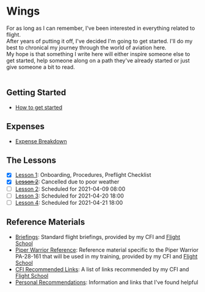 # Wings
For as long as I can remember, I've been interested in everything related to flight.<br />
After years of putting it off, I've decided I'm going to get started.  I'll do my best to chronical my journey through the world of aviation here.
<br />
My hope is that something I write here will either inspire someone else to get started, help someone along on a path they've already started or just give someone a bit to read.<br />
<br />

## Getting Started
- [How to get started](./gettingStarted.md)
## Expenses
- [Expense Breakdown](./expenses/expenseBreakdown.md)
## The Lessons
- [X] [Lesson 1](./lessonRecaps/2021-04-05.md): Onboarding, Procedures, Preflight Checklist
- [X] [<del>Lesson 2</del>](./lessonRecaps/2021-04-07.md): Cancelled due to poor weather
- [ ] [Lesson 2](./lessonRecaps/2021-04-09.md): Scheduled for 2021-04-09 08:00
- [ ] [Lesson 3](./lessonRecaps/2021-04-13.md): Scheduled for 2021-04-20 18:00
- [ ] [Lesson 4](./lessonRecaps/2021-04-14.md): Scheduled for 2021-04-21 18:00
## Reference Materials
- [Briefings](./refernce/breifings/): Standard flight briefings, provided by my CFI and [Flight School](http://jcfs.net/)
- [Piper Warrior Reference](./reference/piperWarrior/): Reference material specific to the Piper Warrior PA-28-161 that will be used in my training, provided by my CFI and [Flight School](http://jcfs.net/)
- [CFI Recommended Links](./reference/recommendedLinks-JCFS.md): A list of links recommended by my CFI and [Flight School](http://jcfs.net/)
- [Personal Recommendations](./reference/recommendedLinks-Personal.md): Information and links that I've found helpful